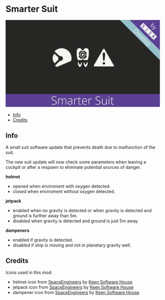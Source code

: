 # Smarter Suit
![SmarterSuit](./Mod/thumb.png)

* [Info](#info)
* [Credits](#credits)

## Info

A small suit software update that prevents death due to malfunction of the suit.

The new suit update will now check some parameters when leaving a cockpit or after a respawn to eliminate potential sources of danger.

**helmet**
* opened when enviroment with oxygen detected.
* closed when enviroment without oxygen detected.

**jetpack**
* enabled when no gravity is detected or when gravity is detected and ground is further away than 5m.
* disabled when gravity is detected and ground is just 5m away.

**dampeners** 
* enabled if gravity is detected.
* disabled if ship is moving and not in planetary gravity well.

## Credits

Icons used in this mod:
* helmet icon from [SpaceEngineers](https://www.spaceengineersgame.com) by [Keen Software House](https://www.keenswh.com)
* jetpack icon from [SpaceEngineers](https://www.spaceengineersgame.com) by [Keen Software House](https://www.keenswh.com)
* dampener icon from [SpaceEngineers](https://www.spaceengineersgame.com) by [Keen Software House](https://www.keenswh.com)
  
